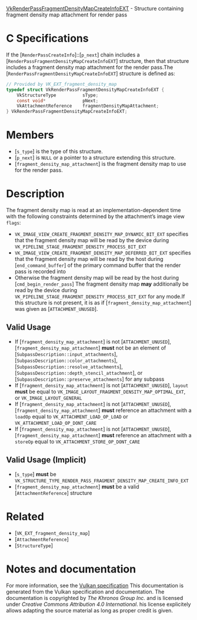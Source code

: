 [VkRenderPassFragmentDensityMapCreateInfoEXT](https://www.khronos.org/registry/vulkan/specs/1.3-extensions/man/html/VkRenderPassFragmentDensityMapCreateInfoEXT.html) - Structure containing fragment density map attachment for render pass

# C Specifications
If the [`RenderPassCreateInfo`]::[`p_next`] chain includes a
[`RenderPassFragmentDensityMapCreateInfoEXT`] structure, then that
structure includes a fragment density map attachment for the render pass.The [`RenderPassFragmentDensityMapCreateInfoEXT`] structure is defined
as:
```c
// Provided by VK_EXT_fragment_density_map
typedef struct VkRenderPassFragmentDensityMapCreateInfoEXT {
    VkStructureType          sType;
    const void*              pNext;
    VkAttachmentReference    fragmentDensityMapAttachment;
} VkRenderPassFragmentDensityMapCreateInfoEXT;
```

# Members
- [`s_type`] is the type of this structure.
- [`p_next`] is `NULL` or a pointer to a structure extending this structure.
- [`fragment_density_map_attachment`] is the fragment density map to use for the render pass.

# Description
The fragment density map is read at an implementation-dependent time with
the following constraints determined by the attachment’s image view
`flags`:
- `VK_IMAGE_VIEW_CREATE_FRAGMENT_DENSITY_MAP_DYNAMIC_BIT_EXT` specifies that the fragment density map will be read by the device during `VK_PIPELINE_STAGE_FRAGMENT_DENSITY_PROCESS_BIT_EXT`
- `VK_IMAGE_VIEW_CREATE_FRAGMENT_DENSITY_MAP_DEFERRED_BIT_EXT` specifies that the fragment density map will be read by the host during [`end_command_buffer`] of the primary command buffer that the render pass is recorded into
- Otherwise the fragment density map will be read by the host during [`cmd_begin_render_pass`]
The fragment density map  **may**  additionally be read by the device during
`VK_PIPELINE_STAGE_FRAGMENT_DENSITY_PROCESS_BIT_EXT` for any mode.If this structure is not present, it is as if
[`fragment_density_map_attachment`] was given as [`ATTACHMENT_UNUSED`].
## Valid Usage
-    If [`fragment_density_map_attachment`] is not [`ATTACHMENT_UNUSED`], [`fragment_density_map_attachment`] **must**  not be an element of [`SubpassDescription::input_attachments`], [`SubpassDescription::color_attachments`], [`SubpassDescription::resolve_attachments`], [`SubpassDescription::depth_stencil_attachment`], or [`SubpassDescription::preserve_attachments`] for any subpass
-    If [`fragment_density_map_attachment`] is not [`ATTACHMENT_UNUSED`], `layout` **must**  be equal to `VK_IMAGE_LAYOUT_FRAGMENT_DENSITY_MAP_OPTIMAL_EXT`, or `VK_IMAGE_LAYOUT_GENERAL`
-    If [`fragment_density_map_attachment`] is not [`ATTACHMENT_UNUSED`], [`fragment_density_map_attachment`] **must**  reference an attachment with a `loadOp` equal to `VK_ATTACHMENT_LOAD_OP_LOAD` or `VK_ATTACHMENT_LOAD_OP_DONT_CARE`
-    If [`fragment_density_map_attachment`] is not [`ATTACHMENT_UNUSED`], [`fragment_density_map_attachment`] **must**  reference an attachment with a `storeOp` equal to `VK_ATTACHMENT_STORE_OP_DONT_CARE`

## Valid Usage (Implicit)
-  [`s_type`] **must**  be `VK_STRUCTURE_TYPE_RENDER_PASS_FRAGMENT_DENSITY_MAP_CREATE_INFO_EXT`
-  [`fragment_density_map_attachment`] **must**  be a valid [`AttachmentReference`] structure

# Related
- [`VK_EXT_fragment_density_map`]
- [`AttachmentReference`]
- [`StructureType`]

# Notes and documentation
For more information, see the [Vulkan specification](https://www.khronos.org/registry/vulkan/specs/1.3-extensions/html/vkspec.html)
This documentation is generated from the Vulkan specification and documentation.
The documentation is copyrighted by *The Khronos Group Inc.* and is licensed under *Creative Commons Attribution 4.0 International*.
his license explicitely allows adapting the source material as long as proper credit is given.
        